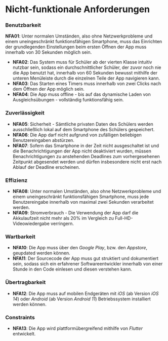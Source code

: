 # Nicht-funktionale Anforderungen
### Benutzbarkeit
 **NFA01**: Unter normalen Umständen, also ohne Netzwerkprobleme und einem uneingeschränkt funktionsfähigen Smartphone, muss das Einrichten der grundlegenden Einstellungen beim ersten Öffnen der App muss innerhalb von 30 Sekunden möglich sein.
+ **NFA02**: Das System muss für Schüler ab der vierten Klasse intuitiv nutzbar sein, sodass ein durchschnittlicher Schüler, der zuvor noch nie die App benutzt hat, innerhalb von 60 Sekunden bewusst mithilfe der unteren Menüleiste durch die einzelnen Teile der App navigieren kann. 
+ **NFA03**: Das Starten eines Timers muss innerhalb von zwei Clicks nach dem Öffnen der App möglich sein.
+ **NFA04**: Die App muss offline - bis auf das dynamische Laden von Ausgleichsübungen - vollständig funktionsfähig sein.
### Zuverlässigkeit
+ **NFA05**: Sicherheit - Sämtliche privaten Daten des Schülers werden ausschließlich lokal auf dem Smartphone des Schülers gespeichert.
+ **NFA06**: Die App darf nicht aufgrund von zufälligen beliebigen Benutzereingaben abstürzen.
+ **NFA07**: Sofern das Smartphone in der Zeit nicht ausgeschaltet ist und die Benachrichtigungen der App nicht deaktiviert wurden, müssen Benachrichtigungen zu anstehenden Deadlines zum vorhergesehenen Zeitpunkt abgesendet werden und dürfen insbesondere nicht erst nach Ablauf der Deadline erscheinen.
### Effizienz
+ **NFA08**:  Unter normalen Umständen, also ohne Netzwerkprobleme und einem uneingeschränkt funktionsfähigen Smartphone, muss jede Benutzereingabe innerhalb von maximal zwei Sekunden verarbeitet werden.
+ **NFA09**: Stromverbrauch - Die Verwendung der App darf die Akkulaufzeit nicht mehr als 20% im Vergleich zu Full-HD-Videowiedergabe verringern.
### Wartbarkeit
+ **NFA10**: Die App muss über den _Google Play_, bzw. den _Appstore_, geupdated werden können.
+ **NFA11**: Der Sourcecode der App muss gut struktiert und dokumentiert sein, sodass sich ein erfahrener Softwareentwickler innerhalb von einer Stunde in den Code einlesen und diesen verstehen kann.
### Übertragbarkeit
+ **NFA12**: Die App muss auf mobilen Endgeräten mit _iOS_ (ab Version _iOS 14_) oder _Android_ (ab Version _Android 11_) Betriebssystem installiert werden können.
### Constraints
+ **NFA13**: Die App wird plattformübergreifend mithilfe von _Flutter_ entwickelt.